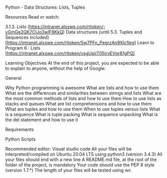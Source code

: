 Python - Data Structures: Lists, Tuples

Resources
Read or watch:

3.1.3. Lists (https://intranet.alxswe.com/rltoken/-vGmGe2QK7CIJo3wlF8KkQ)
Data structures (until 5.3. Tuples and Sequences included) [https://intranet.alxswe.com/rltoken/5w7PFn_PegrzAn9Xlcfleg]
Learn to Program 6 : Lists [https://intranet.alxswe.com/rltoken/vsgUpiiT05irvEVpr81gPQ]

Learning Objectives
At the end of this project, you are expected to be able to explain to anyone, without the help of Google:

General

Why Python programming is awesome
What are lists and how to use them
What are the differences and similarities between strings and lists
What are the most common methods of lists and how to use them
How to use lists as stacks and queues
What are list comprehensions and how to use them
What are tuples and how to use them
When to use tuples versus lists
What is a sequence
What is tuple packing
What is sequence unpacking
What is the del statement and how to use it

Requirements

Python Scripts

Recommended editor: Visual studio code
All your files will be interpreted/compiled on Ubuntu 20.04 LTS using python3 (version 3.4.3)
All your files should end with a new line
A README.md file, at the root of the folder of the project, is mandatory
Your code should use the PEP 8 style (version 1.7.*)
The length of your files will be tested using wc
